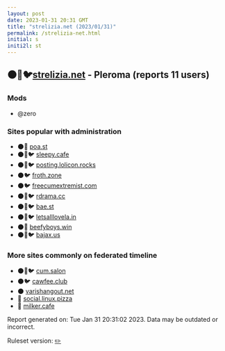 ```yaml
---
layout: post
date: 2023-01-31 20:31 GMT
title: "strelizia.net (2023/01/31)"
permalink: /strelizia-net.html
initial: s
initi2l: st
---
```


## 🌑🧸🐦[strelizia.net](https://strelizia.net) - Pleroma (reports 11 users)

### Mods
 * @zero

### Sites popular with administration

* 🌑🧸 [poa.st](/poa-st.html)
* 🌑🧸🐦 [sleepy.cafe](/sleepy-cafe.html)
* 🌑🧸🐦 [posting.lolicon.rocks](/posting-lolicon-rocks.html)
* 🌑🐦 [froth.zone](/froth-zone.html)
* 🌑🐦 [freecumextremist.com](/freecumextremist-com.html)
* 🌑🧸🐦 [rdrama.cc](/rdrama-cc.html)
* 🌑🧸🐦 [bae.st](/bae-st.html)
* 🌑🧸🐦 [letsalllovela.in](/letsalllovela-in.html)
* 🌑🧸 [beefyboys.win](/beefyboys-win.html)
* 🌑🧸🐦 [bajax.us](/bajax-us.html)

### More sites commonly on federated timeline

* 🌑🧸🐦 [cum.salon](/cum-salon.html)
* 🌑🐦 [cawfee.club](/cawfee-club.html)
* 🌑 [varishangout.net](/varishangout-net.html)
* 🐘 [social.linux.pizza](/social-linux-pizza.html)
* 🐘 [milker.cafe](/milker-cafe.html)

Report generated on: Tue Jan 31 20:31:02 2023. Data may be outdated or incorrect.

Ruleset version: [✏️](/version-pencil)
